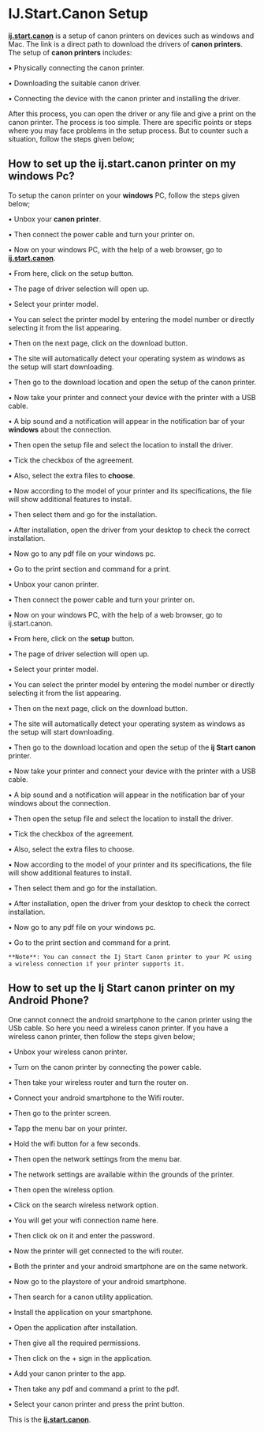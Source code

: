 # IJ.Start.Canon Setup

**[ij.start.canon](https://ijstartcanonprint.github.io/)** is a setup of canon printers on devices such as windows and Mac. The link is a direct path to download the drivers of **canon printers**. The setup of **canon printers** includes:

•	Physically connecting the canon printer.

•	Downloading the suitable canon driver.

•	Connecting the device with the canon printer and installing the driver.

After this process, you can open the driver or any file and give a print on the canon printer. The process is too simple. There are specific points or steps where you may face problems in the setup process. But to counter such a situation, follow the steps given below;

## How to set up the ij.start.canon printer on my windows Pc?
To setup the canon printer on your **windows** PC, follow the steps given below;

•	Unbox your **canon printer**.

•	Then connect the power cable and turn your printer on.

•	Now on your windows PC, with the help of a web browser, go to **[ij.start.canon](https://ijstartcanonprint.github.io/)**.

•	From here, click on the setup button.

•	The page of driver selection will open up.

•	Select your printer model.

•	You can select the printer model by entering the model number or directly selecting it from the list appearing.

•	Then on the next page, click on the download button.

•	The site will automatically detect your operating system as windows as the setup will start downloading.

•	Then go to the download location and open the setup of the canon printer.

•	Now take your printer and connect your device with the printer with a USB cable.

•	A bip sound and a notification will appear in the notification bar of your **windows** about the connection.

•	Then open the setup file and select the location to install the driver.

•	Tick the checkbox of the agreement.

•	Also, select the extra files to **choose**.

•	Now according to the model of your printer and its specifications, the file will show additional features to install.

•	Then select them and go for the installation.

•	After installation, open the driver from your desktop to check the correct installation.

•	Now go to any pdf file on your windows pc.

•	Go to the print section and command for a print.

•	Unbox your canon printer.

•	Then connect the power cable and turn your printer on.

•	Now on your windows PC, with the help of a web browser, go to ij.start.canon.

•	From here, click on the **setup** button.

•	The page of driver selection will open up.

•	Select your printer model.

•	You can select the printer model by entering the model number or directly selecting it from the list appearing.

•	Then on the next page, click on the download button.

•	The site will automatically detect your operating system as windows as the setup will start downloading.

•	Then go to the download location and open the setup of the **ij Start canon** printer.

•	Now take your printer and connect your device with the printer with a USB cable.

•	A bip sound and a notification will appear in the notification bar of your windows about the connection.

•	Then open the setup file and select the location to install the driver.

•	Tick the checkbox of the agreement.

•	Also, select the extra files to choose.

•	Now according to the model of your printer and its specifications, the file will show additional features to install.

•	Then select them and go for the installation.

•	After installation, open the driver from your desktop to check the correct installation.

•	Now go to any pdf file on your windows pc.

•	Go to the print section and command for a print.

```**Note**: You can connect the Ij Start Canon printer to your PC using a wireless connection if your printer supports it.```

## How to set up the Ij Start canon printer on my Android Phone?
One cannot connect the android smartphone to the canon printer using the USb cable. So here you need a wireless canon printer. If you have a wireless canon printer, then follow the steps given below;

•	Unbox your wireless canon printer.

•	Turn on the canon printer by connecting the power cable.

•	Then take your wireless router and turn the router on.

•	Connect your android smartphone to the Wifi router.

•	Then go to the printer screen.

•	Tapp the menu bar on your printer.

•	Hold the wifi button for a few seconds.

•	Then open the network settings from the menu bar.

•	The network settings are available within the grounds of the printer.

•	Then open the wireless option.

•	Click on the search wireless network option.

•	You will get your wifi connection name here.

•	Then click ok on it and enter the password.

•	Now the printer will get connected to the wifi router.

•	Both the printer and your android smartphone are on the same network.

•	Now go to the playstore of your android smartphone.

•	Then search for a canon utility application.

•	Install the application on your smartphone.

•	Open the application after installation.

•	Then give all the required permissions.

•	Then click on the + sign in the application.

•	Add your canon printer to the app.

•	Then take any pdf and command a print to the pdf.

•	Select your canon printer and press the print button.

This is the **[ij.start.canon](https://ijstartcanonprint.github.io/)**.

